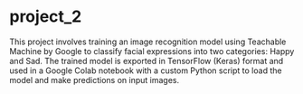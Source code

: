 # project_2
This project involves training an image recognition model using Teachable Machine by Google to classify facial expressions into two categories: Happy and Sad. The trained model is exported in TensorFlow (Keras) format and used in a Google Colab notebook with a custom Python script to load the model and make predictions on input images.
